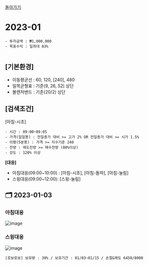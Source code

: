 [돌아가기](/StockCompany-Korea/README.md)

# 2023-01
```
- 투자금액 : ₩1,000,000
- 목표수익 : 일최대 03%


```

## [기본환경]
- 이동평균선 : 60, 120, [240], 480
- 일목균형표 : 기준(9, 26, 52) 상단
- 볼렌저밴드 : 기준(20/2) 상단

## [검색조건]
[아침-시초]
```
- 시간 : 09:00~09:05
- 가격(일일봉) : 전일종가 대비 >= 고가 2% OR 전일종가 대비 >= 시가 1.5%
- 이평(5분봉) : 가격 >= 지수기준 240
- 잔량 : 매도잔량 >= 매수잔량 (80%이상)
- 강도 : 120% 이상
```

**[대응]**
- 아침대응(09:00~10:00) : [아침-시초], [아침-돌파], [아침-눌림]
- 스윙대응(09:00~12:00): [스윙-눌림]

## :card_index_dividers: 2023-01-03
### 아침대응
![image](https://user-images.githubusercontent.com/77244047/210303430-06256f3d-85de-4118-b172-852418194cbd.png)

### 스윙대응
![image](https://user-images.githubusercontent.com/77244047/210303810-c033c6e0-133e-43a8-90d9-89c0ee2cc9d9.png)
```
[로보로보] 보유량 : 30% / 보유기간 : 01/03~01/15 / 손절&매도 6450/8000
```
